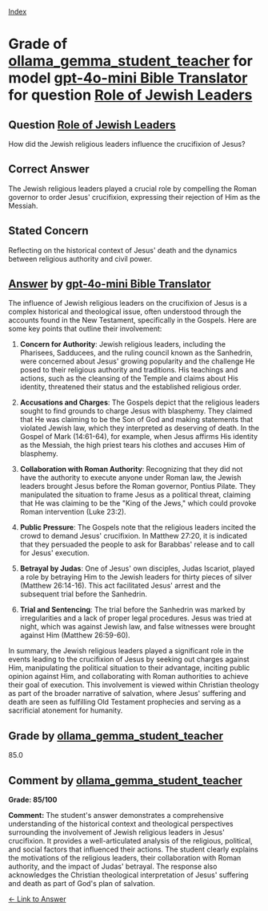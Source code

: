 
[Index](../../../../index.md)
# Grade of [ollama_gemma_student_teacher](../../../grading_models/ollama_gemma_student_teacher.md) for model [gpt-4o-mini Bible Translator](../../../answering_models/gpt-4o-mini_Bible_Translator.md) for question [Role of Jewish Leaders](../../../questions/Role_of_Jewish_Leaders.md)

## Question [Role of Jewish Leaders](../../../questions/Role_of_Jewish_Leaders.md)
How did the Jewish religious leaders influence the crucifixion of Jesus?

## Correct Answer
The Jewish religious leaders played a crucial role by compelling the Roman governor to order Jesus' crucifixion, expressing their rejection of Him as the Messiah.

## Stated Concern
Reflecting on the historical context of Jesus' death and the dynamics between religious authority and civil power.

## [Answer](../Role_of_Jewish_Leaders.md) by [gpt-4o-mini Bible Translator](../../../answering_models/gpt-4o-mini_Bible_Translator.md)
The influence of Jewish religious leaders on the crucifixion of Jesus is a complex historical and theological issue, often understood through the accounts found in the New Testament, specifically in the Gospels. Here are some key points that outline their involvement:

1. **Concern for Authority**: Jewish religious leaders, including the Pharisees, Sadducees, and the ruling council known as the Sanhedrin, were concerned about Jesus' growing popularity and the challenge He posed to their religious authority and traditions. His teachings and actions, such as the cleansing of the Temple and claims about His identity, threatened their status and the established religious order.

2. **Accusations and Charges**: The Gospels depict that the religious leaders sought to find grounds to charge Jesus with blasphemy. They claimed that He was claiming to be the Son of God and making statements that violated Jewish law, which they interpreted as deserving of death. In the Gospel of Mark (14:61-64), for example, when Jesus affirms His identity as the Messiah, the high priest tears his clothes and accuses Him of blasphemy.

3. **Collaboration with Roman Authority**: Recognizing that they did not have the authority to execute anyone under Roman law, the Jewish leaders brought Jesus before the Roman governor, Pontius Pilate. They manipulated the situation to frame Jesus as a political threat, claiming that He was claiming to be the "King of the Jews," which could provoke Roman intervention (Luke 23:2).

4. **Public Pressure**: The Gospels note that the religious leaders incited the crowd to demand Jesus' crucifixion. In Matthew 27:20, it is indicated that they persuaded the people to ask for Barabbas' release and to call for Jesus' execution.

5. **Betrayal by Judas**: One of Jesus' own disciples, Judas Iscariot, played a role by betraying Him to the Jewish leaders for thirty pieces of silver (Matthew 26:14-16). This act facilitated Jesus' arrest and the subsequent trial before the Sanhedrin.

6. **Trial and Sentencing**: The trial before the Sanhedrin was marked by irregularities and a lack of proper legal procedures. Jesus was tried at night, which was against Jewish law, and false witnesses were brought against Him (Matthew 26:59-60).

In summary, the Jewish religious leaders played a significant role in the events leading to the crucifixion of Jesus by seeking out charges against Him, manipulating the political situation to their advantage, inciting public opinion against Him, and collaborating with Roman authorities to achieve their goal of execution. This involvement is viewed within Christian theology as part of the broader narrative of salvation, where Jesus' suffering and death are seen as fulfilling Old Testament prophecies and serving as a sacrificial atonement for humanity.

## Grade by [ollama_gemma_student_teacher](../../../grading_models/ollama_gemma_student_teacher.md)
85.0

## Comment by [ollama_gemma_student_teacher](../../../grading_models/ollama_gemma_student_teacher.md)
**Grade: 85/100**

**Comment:** The student's answer demonstrates a comprehensive understanding of the historical context and theological perspectives surrounding the involvement of Jewish religious leaders in Jesus' crucifixion. It provides a well-articulated analysis of the religious, political, and social factors that influenced their actions. The student clearly explains the motivations of the religious leaders, their collaboration with Roman authority, and the impact of Judas' betrayal. The response also acknowledges the Christian theological interpretation of Jesus' suffering and death as part of God's plan of salvation.

[&lt;- Link to Answer](../Role_of_Jewish_Leaders.md)
